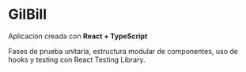# GilBill

Aplicación creada con **React + TypeScript**

Fases de prueba unitaria, estructura modular de componentes, uso de hooks y testing con React Testing Library.

